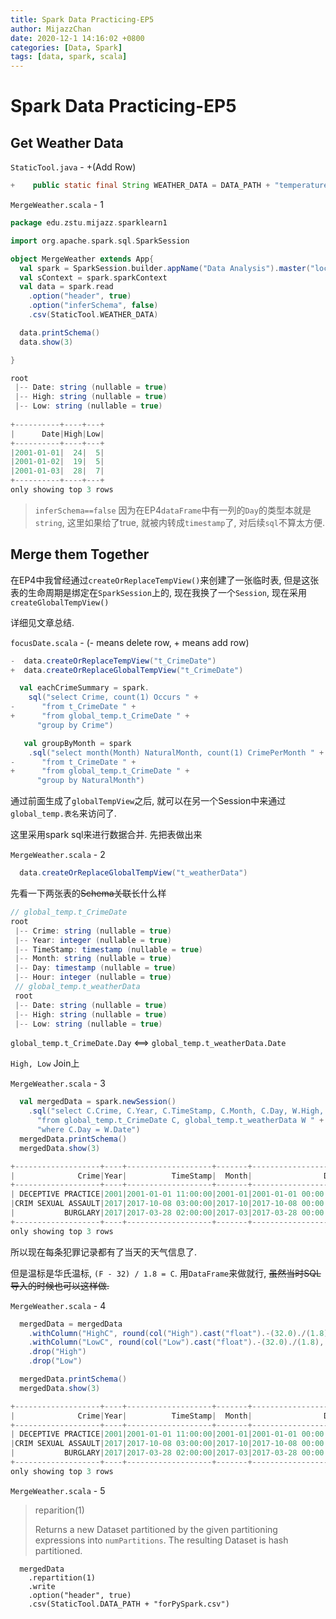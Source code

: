 ```yaml
---
title: Spark Data Practicing-EP5
author: MijazzChan
date: 2020-12-1 14:16:02 +0800
categories: [Data, Spark]
tags: [data, spark, scala]
---
```


# Spark Data Practicing-EP5

## Get Weather Data

`StaticTool.java` - +(Add Row)

```java
+    public static final String WEATHER_DATA = DATA_PATH + "temperature.full.csv";
```

`MergeWeather.scala` - 1

```scala
package edu.zstu.mijazz.sparklearn1

import org.apache.spark.sql.SparkSession

object MergeWeather extends App{
  val spark = SparkSession.builder.appName("Data Analysis").master("local").getOrCreate()
  val sContext = spark.sparkContext
  val data = spark.read
    .option("header", true)
    .option("inferSchema", false)
    .csv(StaticTool.WEATHER_DATA)

  data.printSchema()
  data.show(3)

}
```

```scala
root
 |-- Date: string (nullable = true)
 |-- High: string (nullable = true)
 |-- Low: string (nullable = true)
 
+----------+----+---+
|      Date|High|Low|
+----------+----+---+
|2001-01-01|  24|  5|
|2001-01-02|  19|  5|
|2001-01-03|  28|  7|
+----------+----+---+
only showing top 3 rows
```

> `inferSchema==false` 因为在EP4`dataFrame`中有一列的`Day`的类型本就是`string`, 这里如果给了true, 就被内转成`timestamp`了, 对后续`sql`不算太方便.

## Merge them Together

在EP4中我曾经通过`createOrReplaceTempView()`来创建了一张临时表, 但是这张表的生命周期是绑定在`SparkSession`上的, 现在我换了一个`Session`, 现在采用`createGlobalTempView()`

详细见文章总结.

`focusDate.scala` - (- means delete row, + means add row)

```scala
-  data.createOrReplaceTempView("t_CrimeDate")
+  data.createOrReplaceGlobalTempView("t_CrimeDate")

  val eachCrimeSummary = spark.
    sql("select Crime, count(1) Occurs " +
-      "from t_CrimeDate " + 
+      "from global_temp.t_CrimeDate " +
      "group by Crime")

   val groupByMonth = spark
    .sql("select month(Month) NaturalMonth, count(1) CrimePerMonth " +
-      "from t_CrimeDate " +   
+      "from global_temp.t_CrimeDate " +
      "group by NaturalMonth")

```

通过前面生成了`globalTempView`之后, 就可以在另一个Session中来通过`global_temp.表名`来访问了.

这里采用spark sql来进行数据合并. 先把表做出来

`MergeWeather.scala` - 2

```scala
  data.createOrReplaceGlobalTempView("t_weatherData")
```

先看一下两张表的~~Schema关联~~长什么样

```scala
// global_temp.t_CrimeDate
root
 |-- Crime: string (nullable = true)
 |-- Year: integer (nullable = true)
 |-- TimeStamp: timestamp (nullable = true)
 |-- Month: string (nullable = true)
 |-- Day: timestamp (nullable = true)
 |-- Hour: integer (nullable = true)
 // global_temp.t_weatherData
 root
 |-- Date: string (nullable = true)
 |-- High: string (nullable = true)
 |-- Low: string (nullable = true)
```

`global_temp.t_CrimeDate.Day` <==> `global_temp.t_weatherData.Date`

`High, Low` Join上

`MergeWeather.scala` - 3

```scala
  val mergedData = spark.newSession()
    .sql("select C.Crime, C.Year, C.TimeStamp, C.Month, C.Day, W.High, W.Low C.Location " +
      "from global_temp.t_CrimeDate C, global_temp.t_weatherData W " +
      "where C.Day = W.Date")
  mergedData.printSchema()
  mergedData.show(3)
```

```scala
+-------------------+----+-------------------+-------+-------------------+----+---+---------+
|              Crime|Year|          TimeStamp|  Month|                Day|High|Low| Location|
+-------------------+----+-------------------+-------+-------------------+----+---+---------+
| DECEPTIVE PRACTICE|2001|2001-01-01 11:00:00|2001-01|2001-01-01 00:00:00|  24|  5|RESIDENCE|
|CRIM SEXUAL ASSAULT|2017|2017-10-08 03:00:00|2017-10|2017-10-08 00:00:00|  78| 54|RESIDENCE|
|           BURGLARY|2017|2017-03-28 02:00:00|2017-03|2017-03-28 00:00:00|  50| 36|    OTHER|
+-------------------+----+-------------------+-------+-------------------+----+---+---------+
only showing top 3 rows
```

所以现在每条犯罪记录都有了当天的天气信息了.

但是温标是华氏温标, `(F - 32) / 1.8 = C`. 用`DataFrame`来做就行, ~~虽然当时SQL导入的时候也可以这样做.~~

`MergeWeather.scala` - 4

```scala
  mergedData = mergedData
    .withColumn("HighC", round(col("High").cast("float").-(32.0)./(1.8), 2))
    .withColumn("LowC", round(col("Low").cast("float").-(32.0)./(1.8), 2))
    .drop("High")
    .drop("Low")

  mergedData.printSchema()
  mergedData.show(3)
```

```scala
+-------------------+----+-------------------+-------+-------------------+---------+-----+-----+
|              Crime|Year|          TimeStamp|  Month|                Day| Location|HighC| LowC|
+-------------------+----+-------------------+-------+-------------------+---------+-----+-----+
| DECEPTIVE PRACTICE|2001|2001-01-01 11:00:00|2001-01|2001-01-01 00:00:00|RESIDENCE|-4.44|-15.0|
|CRIM SEXUAL ASSAULT|2017|2017-10-08 03:00:00|2017-10|2017-10-08 00:00:00|RESIDENCE|25.56|12.22|
|           BURGLARY|2017|2017-03-28 02:00:00|2017-03|2017-03-28 00:00:00|    OTHER| 10.0| 2.22|
+-------------------+----+-------------------+-------+-------------------+---------+-----+-----+
only showing top 3 rows
```

`MergeWeather.scala` - 5

> reparition(1) 
>
> Returns a new Dataset partitioned by the given partitioning expressions into `numPartitions`. The resulting Dataset is hash partitioned.

```
  mergedData
    .repartition(1)
    .write
    .option("header", true)
    .csv(StaticTool.DATA_PATH + "forPySpark.csv")
```

